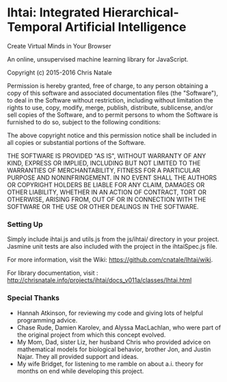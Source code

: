 # Ihtai: Integrated Hierarchical-Temporal Artificial Intelligence

Create Virtual Minds in Your Browser

An online, unsupervised machine learning library for JavaScript.

Copyright (c) 2015-2016 Chris Natale

Permission is hereby granted, free of charge, to any person obtaining a copy
of this software and associated documentation files (the "Software"), to deal
in the Software without restriction, including without limitation the rights
to use, copy, modify, merge, publish, distribute, sublicense, and/or sell
copies of the Software, and to permit persons to whom the Software is
furnished to do so, subject to the following conditions:

The above copyright notice and this permission notice shall be included in
all copies or substantial portions of the Software.

THE SOFTWARE IS PROVIDED "AS IS", WITHOUT WARRANTY OF ANY KIND, EXPRESS OR
IMPLIED, INCLUDING BUT NOT LIMITED TO THE WARRANTIES OF MERCHANTABILITY,
FITNESS FOR A PARTICULAR PURPOSE AND NONINFRINGEMENT. IN NO EVENT SHALL THE
AUTHORS OR COPYRIGHT HOLDERS BE LIABLE FOR ANY CLAIM, DAMAGES OR OTHER
LIABILITY, WHETHER IN AN ACTION OF CONTRACT, TORT OR OTHERWISE, ARISING FROM,
OUT OF OR IN CONNECTION WITH THE SOFTWARE OR THE USE OR OTHER DEALINGS IN
THE SOFTWARE.

### Setting Up ###

Simply include ihtai.js and utils.js from the js/ihtai/ directory in your project. Jasmine unit tests are also included with the project in the ihtaiSpec.js file.

For more information, visit the Wiki: https://github.com/cnatale/Ihtai/wiki.

For library documentation, visit : http://chrisnatale.info/projects/ihtai/docs_v011a/classes/Ihtai.html

### Special Thanks ###

* Hannah Atkinson, for reviewing my code and giving lots of helpful programming advice.
* Chase Rude, Damien Karolev, and Alyssa MacLachlan, who were part of the original project from which this concept evolved.
* My Mom, Dad, sister Liz, her husband Chris who provided advice on mathematical models for biological behavior, brother Jon, and Justin Najar. They all provided support and ideas.
* My wife Bridget, for listening to me ramble on about a.i. theory for months on end while developing this project.

